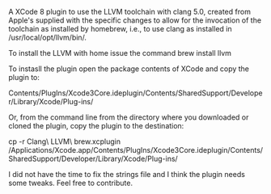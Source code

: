 A XCode 8 plugin to use the LLVM toolchain with clang 5.0, created from Apple's supplied with the specific changes to allow
for the invocation of the toolchain as installed by homebrew, i.e., to use clang as installed in /usr/local/opt/llvm/bin/.

To install the LLVM with home issue the command brew install llvm

To instasll the plugin open the package contents of XCode and copy the plugin to:

Contents/PlugIns/Xcode3Core.ideplugin/Contents/SharedSupport/Developer/Library/Xcode/Plug-ins/

Or, from the command line from the directory where you downloaded or cloned the plugin, copy the plugin to the destination:

cp -r Clang\ LLVM\ brew.xcplugin /Applications/Xcode.app/Contents/PlugIns/Xcode3Core.ideplugin/Contents/SharedSupport/Developer/Library/Xcode/Plug-ins/

I did not have the time to fix the strings file and I think the plugin needs some tweaks. Feel free to contribute.
